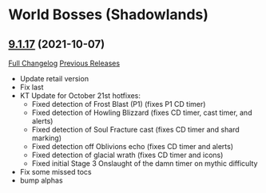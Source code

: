 # <DBM> World Bosses (Shadowlands)

## [9.1.17](https://github.com/DeadlyBossMods/DBM-Retail/tree/9.1.17) (2021-10-07)
[Full Changelog](https://github.com/DeadlyBossMods/DBM-Retail/compare/9.1.16...9.1.17) [Previous Releases](https://github.com/DeadlyBossMods/DBM-Retail/releases)

- Update retail version  
- Fix last  
- KT Update for October 21st hotfixes:  
     - Fixed detection of Frost Blast (P1) (fixes P1 CD timer)  
     - Fixed detection of Howling Blizzard (fixes CD timer, cast timer, and alerts)  
     - Fixed detection of Soul Fracture cast (fixes CD timer and shard marking)  
     - Fixed detection off Oblivions echo (fixes CD timer and alerts)  
     - Fixed detection of glacial wrath (fixes CD timer and icons)  
     - Fixed initial Stage 3 Onslaught of the damn timer on mythic difficulty  
- Fix some missed tocs  
- bump alphas  
